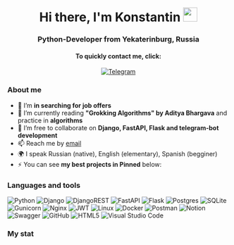 <div id="header" align="center">
    <h1>Hi there, I'm Konstantin 
      <img src="https://github.com/blackcater/blackcater/raw/main/images/Hi.gif" height="32"/></h1>
    <h3>Python-Developer from Yekaterinburg, Russia</h3>
</div>
<div id="socials" align="center">
    <h4>To quickly contact me, click:</h4>
  <a href="https://t.me/Quattro66">
    <img src="https://img.shields.io/badge/Telegram-blue?style=for-the-badge&logo=telegram&logoColor=white" alt="Telegram"/>
  </a>
</div>

### About me
- 🔭 I’m **in searching for job offers**
- 🌱 I’m currently reading **"Grokking Algorithms" by Aditya Bhargava** and practice in **algorithms**
- 👯 I’m free to collaborate on **Django, FastAPI, Flask and telegram-bot development**
- 📫 Reach me by [email](mailto:gashev.konst@yandex.ru)
- 🌍 I speak Russian (native), English (elementary), Spanish (begginer)
- ⚡ You can see **my best projects in Pinned** below:

### Languages and tools
![Python](https://img.shields.io/badge/python-3670A0?style=for-the-badge&logo=python&logoColor=ffdd54)
![Django](https://img.shields.io/badge/django-%23092E20.svg?style=for-the-badge&logo=django&logoColor=white)
![DjangoREST](https://img.shields.io/badge/DJANGO-REST-ff1709?style=for-the-badge&logo=django&logoColor=white&color=ff1709&labelColor=gray)
![FastAPI](https://img.shields.io/badge/FastAPI-005571?style=for-the-badge&logo=fastapi)
![Flask](https://img.shields.io/badge/flask-%23000.svg?style=for-the-badge&logo=flask&logoColor=white)
![Postgres](https://img.shields.io/badge/postgres-%23316192.svg?style=for-the-badge&logo=postgresql&logoColor=white) 
![SQLite](https://img.shields.io/badge/sqlite-%2307405e.svg?style=for-the-badge&logo=sqlite&logoColor=white)
![Gunicorn](https://img.shields.io/badge/gunicorn-%298729.svg?style=for-the-badge&logo=gunicorn&logoColor=white)
![Nginx](https://img.shields.io/badge/nginx-%23009639.svg?style=for-the-badge&logo=nginx&logoColor=white)
![JWT](https://img.shields.io/badge/JWT-black?style=for-the-badge&logo=JSON%20web%20tokens)
![Linux](https://img.shields.io/badge/Linux-FCC624?style=for-the-badge&logo=linux&logoColor=black)
![Docker](https://img.shields.io/badge/docker-%230db7ed.svg?style=for-the-badge&logo=docker&logoColor=white)
![Postman](https://img.shields.io/badge/Postman-FF6C37?style=for-the-badge&logo=postman&logoColor=white)
![Notion](https://img.shields.io/badge/Notion-%23000000.svg?style=for-the-badge&logo=notion&logoColor=white)
![Swagger](https://img.shields.io/badge/-Swagger-%23Clojure?style=for-the-badge&logo=swagger&logoColor=white)
![GitHub](https://img.shields.io/badge/github-%23121011.svg?style=for-the-badge&logo=github&logoColor=white)
![HTML5](https://img.shields.io/badge/html5-%23E34F26.svg?style=for-the-badge&logo=html5&logoColor=white)
![Visual Studio Code](https://img.shields.io/badge/Visual%20Studio%20Code-0078d7.svg?style=for-the-badge&logo=visual-studio-code&logoColor=white)

### My stat
<div id="stat" align="center">
    <img src="https://github-profile-summary-cards.vercel.app/api/cards/profile-details?username=Gashev1989&theme=github_dark" alt=""/>
    <img src="https://github-profile-summary-cards.vercel.app/api/cards/repos-per-language?username=Gashev1989&theme=solarized_dark" alt=""/>
    <img src="https://github-profile-summary-cards.vercel.app/api/cards/most-commit-language?username=Gashev1989&theme=github_dark" alt=""/>
     <img src="https://github-profile-summary-cards.vercel.app/api/cards/stats?username=Gashev1989&theme=github_dark" alt=""/>
     <img src="https://github-profile-summary-cards.vercel.app/api/cards/productive-time?username=Gashev1989&theme=solarized_dark" alt=""/>
</div>

<!--
**Gashev1989/Gashev1989** is a ✨ _special_ ✨ repository because its `README.md` (this file) appears on your GitHub profile.

Here are some ideas to get you started:

- 🔭 I’m currently working on ...
- 🌱 I’m currently learning ...
- 👯 I’m looking to collaborate on ...
- 🤔 I’m looking for help with ...
- 💬 Ask me about ...
- 📫 How to reach me: ...
- 😄 Pronouns: ...
- ⚡ Fun fact: ...
-->
